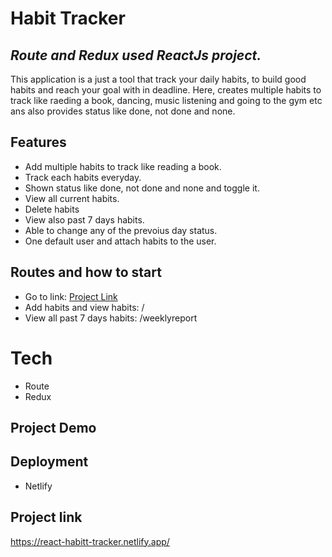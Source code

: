 # Habit Tracker

## _Route and Redux used ReactJs project._

This application is a just a tool that track your daily habits, to build good habits and reach your goal with in deadline. Here, creates multiple habits to track like raeding a book, dancing, music listening and going to the gym etc ans also provides status like done, not done and none. 

## Features
- Add multiple habits to track like reading a book.
- Track each habits everyday.
- Shown status like done, not done and none and toggle it.
- View all current habits.
- Delete habits
- View also past 7 days habits.
- Able to change any of the prevoius day status.
- One default user and attach habits to the user.

## Routes and how to start
- Go to link: [Project Link](https://react-habitt-tracker.netlify.app/)
- Add habits and view habits:  /
- View all past 7 days habits: /weeklyreport

# Tech
- Route
- Redux

## Project Demo


## Deployment
- Netlify

## Project link
https://react-habitt-tracker.netlify.app/
